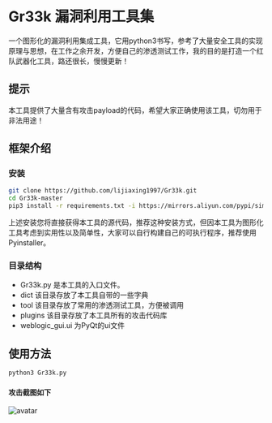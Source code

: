 # Gr33k 漏洞利用工具集
一个图形化的漏洞利用集成工具，它用python3书写，参考了大量安全工具的实现原理与思想，在工作之余开发，方便自己的渗透测试工作，我的目的是打造一个红队武器化工具，路还很长，慢慢更新！

## 提示
本工具提供了大量含有攻击payload的代码，希望大家正确使用该工具，切勿用于非法用途！


## 框架介绍
### 安装
```sh
git clone https://github.com/lijiaxing1997/Gr33k.git
cd Gr33k-master
pip3 install -r requirements.txt -i https://mirrors.aliyun.com/pypi/simple/
```
上述安装您将直接获得本工具的源代码，推荐这种安装方式，但因本工具为图形化工具考虑到实用性以及简单性，大家可以自行构建自己的可执行程序，推荐使用Pyinstaller。
### 目录结构
- Gr33k.py 是本工具的入口文件。
- dict 该目录存放了本工具自带的一些字典
- tool 该目录存放了常用的渗透测试工具，方便被调用
- plugins 该目录存放了本工具所有的攻击代码库
- weblogic_gui.ui 为PyQt的ui文件

## 使用方法
```sh
python3 Gr33k.py
```

#### 攻击截图如下
![avatar](icon/exm.png)

